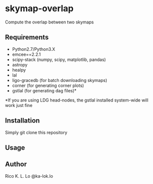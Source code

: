 # skymap-overlap

Compute the overlap between two skymaps

## Requirements
 * Python2.7/Python3.X
 * emcee==2.2.1
 * scipy-stack (numpy, scipy, matplotlib, pandas)
 * astropy
 * healpy
 * lal
 * ligo-gracedb (for batch downloading skymaps)
 * corner (for generating corner plots)
 * gstlal (for generating dag files)*

*If you are using LDG head-nodes, the gstlal installed system-wide will work just fine

## Installation
Simply git clone this repository

## Usage

## Author
Rico K. L. Lo @ka-lok.lo